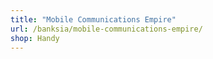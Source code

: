 ```yaml
---
title: "Mobile Communications Empire"
url: /banksia/mobile-communications-empire/
shop: Handy
---
```

